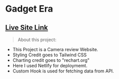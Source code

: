 # Gadget Era

## [Live Site Link](https://gadgeterabyhania.netlify.app/)

> About this project:

- This Project is a Camera review Website.
- Styling Credit goes to Tailwind CSS
- Charting credit goes to "rechart.org"
- Here I used Netlify for deploymemt.
- Custom Hook is used for fetching data from API.
